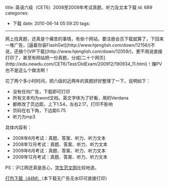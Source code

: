 title: 英语六级（CET6）2008至2009年考试真题、听力及文本下载
id: 689
categories:
  - 下载
date: 2010-06-14 05:59:20
tags:
---

<!--more-->网上找真题，还真是个痛苦的事情，有些个网站，要注册会员下载就算了，下回来一堆广告，[逼着你装FlashGet](http://www.hjenglish.com/down/12156/)不说，还搞个[VIP下载](http://www.hjenglish.com/down/12059/)，更不用说直接打印了，甚至有网站把一份真题，分成[二十个网页](http://edu.newdu.com/CET6/Test/OldExam/200912/190934_11.html)！赚PV也不是这么个做法啊！

花了两个多小时时间，把六级的近两年的真题好好整理了一下，说明如下：

*   没有任何广告，下载即可打印
*   所有文本均为word文档，英文字体为了好看，用的Verdana
*   都修改了页边距，上下1.54，左右2.17，打印不影响
*   页码在右下角，下边距0.75
*   听力为mp3

具体内容有：

*   2008年6月考试：真题、答案、听力、听力文本
*   2008年12月考试：真题、答案、听力、听力文本
*   2009年6月考试：真题、答案、听力、听力文本
*   2009年12月考试：真题、答案、听力、听力文本

PS：沪江网还真是恶心，[学生范文网](http://www.xsfanwen.com/)比较地道。

[打包下载（44M）](/upfile/2010/06/CET6-08-09-zt.zip)（本下载无广告无水印可直接打印）